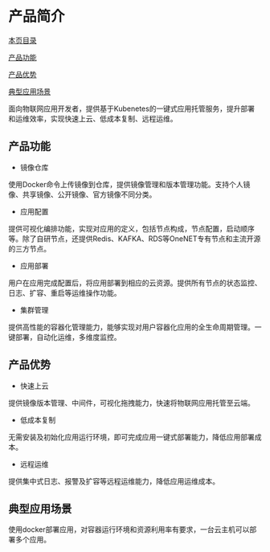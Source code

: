 
<h1 id="1">产品简介</h1>

[本页目录]()

[产品功能](#2)

[产品优势](#3)

[典型应用场景](#4)


面向物联网应用开发者，提供基于Kubenetes的一键式应用托管服务，提升部署和运维效率，实现快速上云、低成本复制、远程运维。

<h2 id="2">产品功能</h2>

- 镜像仓库

使用Docker命令上传镜像到仓库，提供镜像管理和版本管理功能。支持个人镜像、共享镜像、公开镜像、官方镜像不同分类。

- 应用配置

提供可视化编排功能，实现对应用的定义，包括节点构成，节点配置，启动顺序等。除了自研节点，还提供Redis、KAFKA、RDS等OneNET专有节点和主流开源的三方节点。

- 应用部署

用户在应用完成配置后，将应用部署到相应的云资源。提供所有节点的状态监控、日志、扩容、重启等运维操作功能。

- 集群管理

提供高性能的容器化管理能力，能够实现对用户容器化应用的全生命周期管理。一键部署，自动化运维，多维度监控。


<h2 id="3">产品优势</h2>

- 快速上云

提供镜像版本管理、中间件，可视化拖拽能力，快速将物联网应用托管至云端。

- 低成本复制

无需安装及初始化应用运行环境，即可完成应用一键式部署能力，降低应用部署成本。

- 远程运维

提供集中式日志、报警及扩容等远程运维能力，降低应用运维成本。

<h2 id="4">典型应用场景</h2>

使用docker部署应用，对容器运行环境和资源利用率有要求，一台云主机可以部署多个应用。
